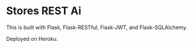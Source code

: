 # Stores REST Ai

This is built with Flask, Flask-RESTful, Flask-JWT, and Flask-SQLAlchemy.

Deployed on Heroku.
